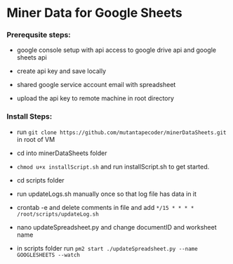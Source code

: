 # Miner Data for Google Sheets

### Prerequsite steps:

- google console setup with api access to google drive api and google sheets api

* create api key and save locally

- shared google service account email with spreadsheet

* upload the api key to remote machine in root directory

### Install Steps:

- run `git clone https://github.com/mutantapecoder/minerDataSheets.git` in root of VM

- cd into minerDataSheets folder

- `chmod u+x installScript.sh` and run installScript.sh to get started.

- cd scripts folder

- run updateLogs.sh manually once so that log file has data in it

- crontab -e and delete comments in file and add `*/15 * * * * /root/scripts/updateLog.sh`

- nano updateSpreadsheet.py and change documentID and worksheet name

- in scripts folder run `pm2 start ./updateSpreadsheet.py --name GOOGLESHEETS --watch`
